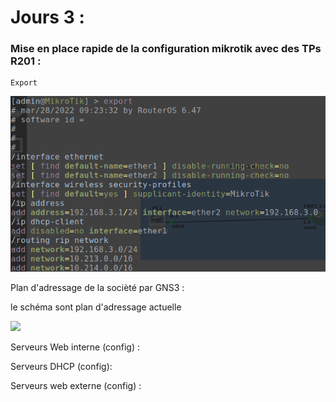 # Jours 3 : 

### Mise en place rapide de la configuration mikrotik avec des TPs R201 : 

    Export 

<img src="./export.png">

Plan d'adressage de la socièté par GNS3 : 

le schéma sont plan d'adressage actuelle <br>

<img src="./réseau_adressage_cischool.png">


Serveurs  Web interne (config) :

Serveurs DHCP (config): 

Serveurs web externe (config) :